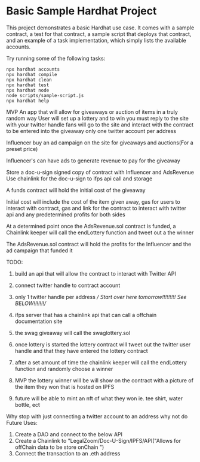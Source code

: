 # Basic Sample Hardhat Project

This project demonstrates a basic Hardhat use case. It comes with a sample contract, a test for that contract, a sample script that deploys that contract, and an example of a task implementation, which simply lists the available accounts.

Try running some of the following tasks:

```shell
npx hardhat accounts
npx hardhat compile
npx hardhat clean
npx hardhat test
npx hardhat node
node scripts/sample-script.js
npx hardhat help
```

MVP
An app that will allow for giveaways or auction of items in a truly random way
User will set up a lottery and to win you must reply to the site with your twitter handle
fans will go to the site and interact with the contract to be entered into the giveaway
only one twitter account per address

Influencer buy an ad campaign on the site for giveaways and auctions(For a preset price)

Influencer's can have ads to generate revenue to pay for the giveaway

Store a doc-u-sign signed copy of contract with Influencer and AdsRevenue
Use chainlink for the doc-u-sign to ifps api call and storage

A funds contract will hold the initial cost of the giveaway

Initial cost will include the cost of the item given away, gas for users to interact with contract,
gas and link for the contract to interact with twitter api and any predetermined profits for both sides

At a determined point once the AdsRevenue.sol contract is funded, a Chainlink keeper will call the endLottery function and tweet out a the winner

The AdsRevenue.sol contract will hold the profits for the Influencer and the ad campaign that funded it

TODO:

1. build an api that will allow the contract to interact with Twitter API
2. connect twitter handle to contract account
3. only 1 twitter handle per address
   _/ Start over here tomorrow!!!!!!!!! See BELOW!!!!!!!/_
4. ifps server that has a chainlink api that can call a offchain documentation site

5. the swag giveaway will call the swaglottery.sol
6. once lottery is started the lottery contract will tweet out the twitter user handle and that they have entered the lottery contract
7. after a set amount of time the chainlink keeper will call the endLottery function and randomly choose a winner
8. MVP the lottery winner will be will show on the contract with a picture of the item they won that is hosted on IPFS
9. future will be able to mint an nft of what they won ie. tee shirt, water bottle, ect

Why stop with just connecting a twitter account to an address why not do
Future Uses:

1. Create a DAO and connect to the below API
2. Create a Chainlink to "LegalZoom/Doc-U-Sign/IPFS/API("Allows for offChain data to be store onChain ")
3. Connect the transaction to an .eth address
